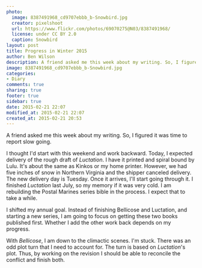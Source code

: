 ```yaml
---
photo:
  image: 8387491968_cd9707ebbb_b-Snowbird.jpg
  creator: pixelshoot
  url: https://www.flickr.com/photos/69070275@N03/8387491968/
  license: under CC BY 2.0
  caption: Snowbird
layout: post
title: Progress in Winter 2015
author: Ben Wilson
description: A friend asked me this week about my writing. So, I figured it was time to report slow going.
image: 8387491968_cd9707ebbb_b-Snowbird.jpg
categories:
- Diary
comments: true
sharing: true
footer: true
sidebar: true
date: 2015-02-21 22:07
modified_at: 2015-02-21 22:07
created_at: 2015-02-21 20:53
---
```

<!--Lead Paragraph-->

A friend asked me this week about my writing. So, I figured it was time to report slow going.

<!-- more -->

I thought I'd start with this weekend and work backward. Today, I expected delivery of the rough draft of *Luctation*. I have it printed and spiral bound by Lulu. It's about the same as Kinkos or my home printer. However, we had five inches of snow in Northern Virginia and the shipper canceled delivery. The new delivery day is Tuesday. Once it arrives, I'll start going through it. I finished *Luctation* last July, so my memory if it was very cold. I am rebuilding the Postal Marines series bible in the process. I expect that to take a while.

I shifted my annual goal. Instead of finishing Bellicose and Luctation, and starting a new series, I am going to focus on getting these two books published first. Whether I add the other work back depends on my progress.

With *Bellicose*, I am down to the climactic scenes. I'm stuck. There was an odd plot turn that I need to account for. The turn is based on *Luctation*'s plot. Thus, by working on the revision I should be able to reconcile the conflict and finish both.
